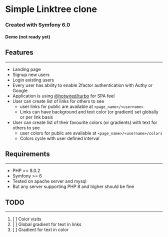 # Simple Linktree clone

### Created with Symfony 6.0

#### Demo (not ready yet)

## Features

---------------------------------

- Landing page
- Signup new users
- Login existing users
- Every user has ability to enable 2factor authentication with Authy or Google
- Application is using [@hotwired/turbo](https://github.com/hotwired/turbo) for SPA feel
- User can create list of links for others to see
    - user links for public are available at `<page_name>/<username>`
    - Links can have background and text color (or gradient) set globally or per link basis
- User can create list of their favourite colors (or gradients) with text for others to see
    - user colors for public are available at `<page_name>/<username>/colors`
    - Colors cycle with user defined interval

## Requirements

---------------------------------

- PHP >= 8.0.2
- Symfony >= 6
- Tested on apache server and mysql
- But any server supporting PHP 8 and higher should be fine

## TODO

---------------------------------

1. [ ] Color visits
2. [ ] Global gradient for text in links
3. [ ] Gradient for text in color